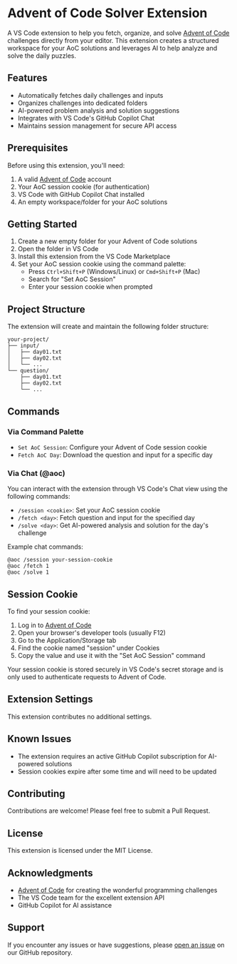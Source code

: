 # Advent of Code Solver Extension

A VS Code extension to help you fetch, organize, and solve [Advent of Code](https://adventofcode.com/) challenges directly from your editor. This extension creates a structured workspace for your AoC solutions and leverages AI to help analyze and solve the daily puzzles.

## Features

- Automatically fetches daily challenges and inputs
- Organizes challenges into dedicated folders
- AI-powered problem analysis and solution suggestions
- Integrates with VS Code's GitHub Copilot Chat
- Maintains session management for secure API access

## Prerequisites

Before using this extension, you'll need:

1. A valid [Advent of Code](https://adventofcode.com/) account
2. Your AoC session cookie (for authentication)
3. VS Code with GitHub Copilot Chat installed
4. An empty workspace/folder for your AoC solutions

## Getting Started

1. Create a new empty folder for your Advent of Code solutions
2. Open the folder in VS Code
3. Install this extension from the VS Code Marketplace
4. Set your AoC session cookie using the command palette:
   - Press `Ctrl+Shift+P` (Windows/Linux) or `Cmd+Shift+P` (Mac)
   - Search for "Set AoC Session"
   - Enter your session cookie when prompted

## Project Structure

The extension will create and maintain the following folder structure:

```
your-project/
├── input/
│   ├── day01.txt
│   ├── day02.txt
│   └── ...
└── question/
    ├── day01.txt
    ├── day02.txt
    └── ...
```

## Commands

### Via Command Palette

- `Set AoC Session`: Configure your Advent of Code session cookie
- `Fetch AoC Day`: Download the question and input for a specific day

### Via Chat (@aoc)

You can interact with the extension through VS Code's Chat view using the following commands:

- `/session <cookie>`: Set your AoC session cookie
- `/fetch <day>`: Fetch question and input for the specified day
- `/solve <day>`: Get AI-powered analysis and solution for the day's challenge

Example chat commands:
```
@aoc /session your-session-cookie
@aoc /fetch 1
@aoc /solve 1
```

## Session Cookie

To find your session cookie:

1. Log in to [Advent of Code](https://adventofcode.com/)
2. Open your browser's developer tools (usually F12)
3. Go to the Application/Storage tab
4. Find the cookie named "session" under Cookies
5. Copy the value and use it with the "Set AoC Session" command

Your session cookie is stored securely in VS Code's secret storage and is only used to authenticate requests to Advent of Code.

## Extension Settings

This extension contributes no additional settings.

## Known Issues

- The extension requires an active GitHub Copilot subscription for AI-powered solutions
- Session cookies expire after some time and will need to be updated

## Contributing

Contributions are welcome! Please feel free to submit a Pull Request.

## License

This extension is licensed under the MIT License.

## Acknowledgments

- [Advent of Code](https://adventofcode.com/) for creating the wonderful programming challenges
- The VS Code team for the excellent extension API
- GitHub Copilot for AI assistance

## Support

If you encounter any issues or have suggestions, please [open an issue](https://github.com/your-username/your-repo/issues) on our GitHub repository.
